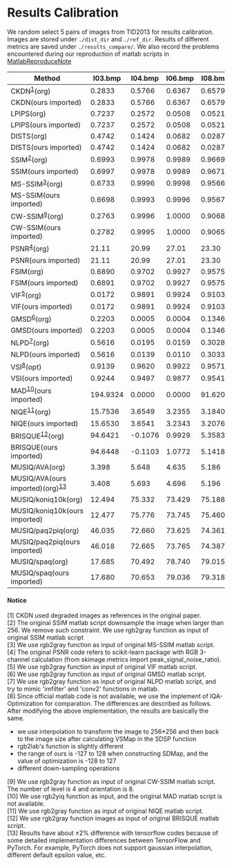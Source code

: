 # Results Calibration

We random select 5 pairs of images from TID2013 for results calibration. Images are stored under `./dist_dir` and `./ref_dir`. Results of different metrics are saved under `./results_compare/`. We also record the problems encountered during our reproduction of matlab scripts in [MatlabReproduceNote](./MatlabReproduceNote.md)

| Method                                              | I03.bmp | I04.bmp | I06.bmp | I08.bmp | I19.bmp |
| --------------------------------------------------- | ------- | ------- | ------- | ------- | ------- |
| CKDN<sup>[1](#fn1)</sup>(org)                       | 0.2833  | 0.5766  | 0.6367  | 0.6579  | 0.5999  |
| CKDN(ours imported)                                 | 0.2833  | 0.5766  | 0.6367  | 0.6579  | 0.5999  |
| LPIPS(org)                                          | 0.7237  | 0.2572  | 0.0508  | 0.0521  | 0.4253  |
| LPIPS(ours imported)                                | 0.7237  | 0.2572  | 0.0508  | 0.0521  | 0.4253  |
| DISTS(org)                                          | 0.4742  | 0.1424  | 0.0682  | 0.0287  | 0.3123  |
| DISTS(ours imported)                                | 0.4742  | 0.1424  | 0.0682  | 0.0287  | 0.3123  |
| SSIM<sup>[2](#fn2)</sup>(org)                       | 0.6993  | 0.9978  | 0.9989  | 0.9669  | 0.6519  |
| SSIM(ours imported)                                 | 0.6997  | 0.9978  | 0.9989  | 0.9671  | 0.6521  |
| MS-SSIM<sup>[3](#fn3)</sup>(org)                    | 0.6733  | 0.9996  | 0.9998  | 0.9566  | 0.8462  |
| MS-SSIM(ours imported)                              | 0.6698  | 0.9993  | 0.9996  | 0.9567  | 0.8418  |
| CW-SSIM<sup>[9](#fn9)</sup>(org)                    | 0.2763  | 0.9996  | 1.0000  | 0.9068  | 0.8658  |
| CW-SSIM(ours imported)                              | 0.2782  | 0.9995  | 1.0000  | 0.9065  | 0.8646  |
| PSNR<sup>[4](#fn4)</sup>(org)                       | 21.11   | 20.99   | 27.01   | 23.30   | 21.62   |
| PSNR(ours imported)                                 | 21.11   | 20.99   | 27.01   | 23.30   | 21.62   |
| FSIM(org)                                           | 0.6890  | 0.9702  | 0.9927  | 0.9575  | 0.8220  |
| FSIM(ours imported)                                 | 0.6891  | 0.9702  | 0.9927  | 0.9575  | 0.8220  |
| VIF<sup>[5](#fn5)</sup>(org)                        | 0.0172  | 0.9891  | 0.9924  | 0.9103  | 0.1745  |
| VIF(ours imported)                                  | 0.0172  | 0.9891  | 0.9924  | 0.9103  | 0.1745  |
| GMSD<sup>[6](#fn6)</sup>(org)                       | 0.2203  | 0.0005  | 0.0004  | 0.1346  | 0.2050  |
| GMSD(ours imported)                                 | 0.2203  | 0.0005  | 0.0004  | 0.1346  | 0.2050  |
| NLPD<sup>[7](#fn7)</sup>(org)                       | 0.5616  | 0.0195  | 0.0159  | 0.3028  | 0.4326  |
| NLPD(ours imported)                                 | 0.5616  | 0.0139  | 0.0110  | 0.3033  | 0.4335  |
| VSI<sup>[8](#fn8)</sup>(opt)                        | 0.9139  | 0.9620  | 0.9922  | 0.9571  | 0.9262  |
| VSI(ours imported)                                  | 0.9244  | 0.9497  | 0.9877  | 0.9541  | 0.9348  |
| MAD<sup>[10](#fn10)</sup>(ours imported)            | 194.9324| 0.0000  | 0.0000  | 91.6206 | 181.9651|
| NIQE<sup>[11](#fn11)</sup>(org)                     | 15.7536 | 3.6549  | 3.2355  | 3.1840  | 8.6352  |
| NIQE(ours imported)                                 | 15.6530 | 3.6541  |  3.2343 | 3.2076  | 9.1060  |
| BRISQUE<sup>[12](#fn12)</sup>(org)                  | 94.6421 | -0.1076 | 0.9929  | 5.3583  | 72.2617 |
| BRISQUE(ours imported)                              | 94.6448 | -0.1103 | 1.0772  | 5.1418  | 66.8405 |
| MUSIQ/AVA(org)                                      | 3.398   | 5.648   | 4.635   | 5.186   | 4.128   |
| MUSIQ/AVA(ours imported)(org)<sup>[13](#fn13)</sup> | 3.408   | 5.693   | 4.696   | 5.196   | 4.195   |
| MUSIQ/koniq10k(org)                                 | 12.494  | 75.332  | 73.429  | 75.188  | 36.938  |
| MUSIQ/koniq10k(ours imported)                       | 12.477  | 75.776  | 73.745  | 75.460  | 38.02   |
| MUSIQ/paq2piq(org)                                  | 46.035  | 72.660  | 73.625  | 74.361  | 69.006  |
| MUSIQ/paq2piq(ours imported)                        | 46.018  | 72.665  | 73.765  | 74.387  | 69.721  |
| MUSIQ/spaq(org)                                     | 17.685  | 70.492  | 78.740  | 79.015  | 49.105  |
| MUSIQ/spaq(ours imported)                           | 17.680  | 70.653  | 79.036  | 79.318  | 50.452  |

#### Notice
<a name="fn1">[1]</a> CKDN used degraded images as references in the original paper.   
<a name="fn2">[2]</a> The original SSIM matlab script downsample the image when larger than 256. We remove such constraint. We use rgb2gray function as input of original SSIM matlab script   
<a name="fn3">[3]</a> We use rgb2gray function as input of original MS-SSIM matlab script.  
<a name="fn4">[4]</a> The original PSNR code refers to scikit-learn package with RGB 3-channel calculation (from skimage.metrics import peak_signal_noise_ratio).  
<a name="fn5">[5]</a> We use rgb2gray function as input of original VIF matlab script.  
<a name="fn6">[6]</a> We use rgb2gray function as input of original GMSD matlab script.  
<a name="fn7">[7]</a> We use rgb2gray function as input of original NLPD matlab script, and try to mimic 'imfilter' and 'conv2' functions in matlab.  
<a name="fn8">[8]</a> Since official matlab code is not available, we use the implement of IQA-Optimization for comparation. The differences are described as follows. After modifying the above implementation, the results are basically the same.

- we use interpolation to transform the image to 256*256 and then back to the image size after calculating VSMap in the SDSP function 
- rgb2lab's function is slightly different
- the range of ours is -127 to 128 when constructing SDMap, and the value of optimization is -128 to 127
- different down-sampling operations  
  
<a name="fn9">[9]</a> We use rgb2gray function as input of original CW-SSIM matlab script. The number of level is 4 and orientation is 8.  
<a name="fn10">[10]</a> We use rgb2yiq function as input, and the original MAD matlab script is not available.  
<a name="fn11">[11]</a> We use rgb2gray function as input of original NIQE matlab script.  
<a name="fn12">[12]</a> We use rgb2gray function images as input of original BRISQUE matlab script.  
<a name="fn13">[13]</a> Results have about ±2% difference with tensorflow codes because of some detailed implementation differences between TensorFlow and PyTorch. For example, PyTorch does not support gaussian interpolation, different default epsilon value, etc. 
